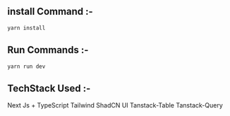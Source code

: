## install Command :-

```bash
yarn install
```

## Run Commands :-

```bash
yarn run dev
```

## TechStack Used :-

Next Js + TypeScript
Tailwind
ShadCN UI
Tanstack-Table
Tanstack-Query
